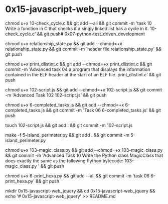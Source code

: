 # 0x15-javascript-web_jquery


chmod u+x 10-check_cycle.c && git add --all && git commit -m 'task 10 Write a function in C that checks if a singly linked list has a cycle in it. 10-check_cycle.c' && git push# 0x07-python-test_driven_development

chmod u+x relationship_state.py && git add --chmod=+x relationship_state.py && git commit -m 'header file relationship_state.py' && git push

chmod u+x print_dlistint.c && git add --chmod=+x print_dlistint.c && git commit -m 'Advanced task 04 a program that displays the information contained in the ELF header at the start of an ELF file. print_dlistint.c' && git push

chmod u+x 102-script.js && git add --chmod=+x 102-script.js && git commit -m 'Advanced Task 102 102-script.js' && git push

chmod u+x 6-completed_tasks.js && git add --chmod=+x 6-completed_tasks.js && git commit -m 'Task 06 6-completed_tasks.js' && git push

touch 102-script.js && git add . && git commit -m 102-script.js

make -f 5-island_perimeter.py && git add . && git commit -m 5-island_perimeter.py

chmod u+x 103-magic_class.py && git add --chmod=+x 103-magic_class.py && git commit -m 'Advanced Task 10 Write the Python class MagicClass that does exactly the same as the following Python bytecode: 103-magic_class.py ' && git push

chmod u+x 6-print_hexa.py && git add --all && git commit -m 'task 06 6-print_hexa.py' && git push

mkdir 0x15-javascript-web_jquery && cd 0x15-javascript-web_jquery && echo '# 0x15-javascript-web_jquery' >> README.md
